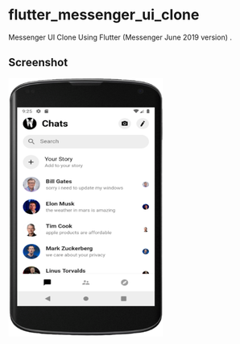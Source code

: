 # flutter_messenger_ui_clone

Messenger UI Clone Using Flutter (Messenger June 2019 version) .

## Screenshot

<img src="screenshot/app_screenshot.png" width="307" height="512" >
